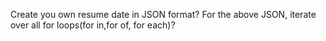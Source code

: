 Create you own resume date in JSON format?
For the above JSON, iterate over all for loops(for in,for of, for each)?